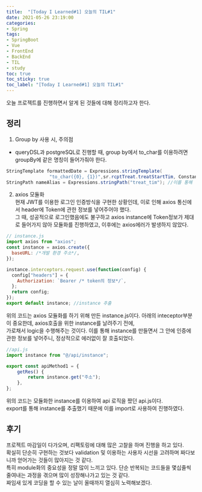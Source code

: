 ```yaml
---
title:  "[Today I Learned#1] 오늘의 TIL#1"
date: 2021-05-26 23:19:00
categories:
- Spring
tags:
- SpringBoot
- Vue
- FrontEnd  
- BackEnd
- TIL
- study
toc: true
toc_sticky: true
toc_label: "[Today I Learned#1] 오늘의 TIL#1"
---
```

오늘 프로젝트를 진행하면서 알게 된 것들에 대해 정리하고자 한다.

## 정리
1. Group by 사용 시, 주의점
- queryDSL과 postgreSQL로 진행할 때, group by에서 to_char를 이용하려면 groupBy에 같은 명칭이 들어가줘야 한다.

```java
StringTemplate formattedDate = Expressions.stringTemplate(
                "to_char({0}, {1})",sr.rcptTreat.treatStartTim, ConstantImpl.create("Month")); //to_char()는 1~12 같은 숫자 달을 january, ...등으로 바꿔짐
StringPath nameAlias = Expressions.stringPath("treat_tim"); //이를 통해 컬럼명을 맞춰준다면 정상작동이 가능하다!!
```

2. axios 모듈화  
현재 JWT를 이용한 로그인 인증방식을 구현한 상황인데, 이로 인해 axios 통신에서 header에 Token에 관한 정보를 넣어주어야 했다.  
그 때, 성공적으로 로그인했음에도 불구하고 axios instance에 Token정보가 제대로 들어가지 않아 모듈화를 진행하였고, 이후에는 axios에러가 발생하지 않았다.

```javascript
// instance.js
import axios from "axios";
const instance = axios.create({
  baseURL: /*개발 환경 주소*/,
});

instance.interceptors.request.use(function(config) {
  config["headers"] = {
    Authorization: `Bearer /* token의 정보*/`,
  };
  return config;
});
export default instance; //instance 추출
```  

위의 코드는 axios 모듈화를 하기 위해 만든 instance.js이다. 아래의 inteceptor부분이 중요한데, axios호출을 위한 instance를 날려주기 전에,  
가로채서 logic을 수행해주는 것이다. 이를 통해 instance를 만들면서 그 안에 인증에 관한 정보를 넣어주니, 정상적으로 에러없이 잘 호출되었다.  

```javascript
//api.js
import instance from "@/api/instance";

export const apiMethod1 = {
    getRes() {
        return instance.get("주소");
    },
};
```
위의 코드는 모듈화한 instance를 이용하여 api 로직을 짰던 api.js이다.  
export를 통해 instance를 추출했기 때문에 이를 import로 사용하여 진행하였다.

## 후기
프로젝트 마감일이 다가오며, 리팩토링에 대해 많은 고찰을 하며 진행을 하고 있다.  
확실히 단순히 구현하는 것보다 validation 및 이용하는 사용자 시선을 고려하며 짜다보니까 얻어가는 것들이 많아지는 것 같다.  
특히 module화의 중요성을 정말 많이 느끼고 있다. 단순 반복되는 코드들을 몇십줄씩 줄여내는 과정을 겪으며 많이 성장해나가고 있는 것 같다.  
짜임새 있게 코딩을 할 수 있는 날이 올때까지 열심히 노력해보겠다.

